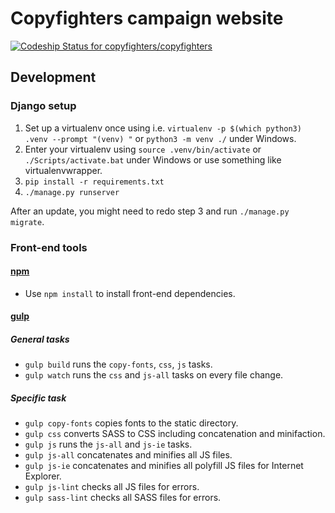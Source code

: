 # Copyfighters campaign website

[ ![Codeship Status for copyfighters/copyfighters](https://app.codeship.com/projects/c0672f80-59e8-0135-01d0-6e9c47ac365b/status?branch=master)](https://app.codeship.com/projects/237039)

## Development

### Django setup
1. Set up a virtualenv once using i.e. `virtualenv -p $(which python3) .venv --prompt "(venv) "` or `python3 -m venv ./` under Windows.
2. Enter your virtualenv using `source .venv/bin/activate` or `./Scripts/activate.bat` under Windows or use something like virtualenvwrapper.
3. `pip install -r requirements.txt`
4. `./manage.py runserver`

After an update, you might need to redo step 3 and run `./manage.py migrate`.

### Front-end tools

#### [npm](https://www.npmjs.com/)
* Use `npm install` to install front-end dependencies.

#### [gulp](http://gulpjs.com/)
##### General tasks
* `gulp build` runs the `copy-fonts`, `css`, `js` tasks.
* `gulp watch` runs the `css` and `js-all` tasks on every file change.
##### Specific task
* `gulp copy-fonts` copies fonts to the static directory.
* `gulp css` converts SASS to CSS including concatenation and minifaction.
* `gulp js` runs the `js-all` and `js-ie` tasks.
* `gulp js-all` concatenates and minifies all JS files.
* `gulp js-ie` concatenates and minifies all polyfill JS files for Internet Explorer.
* `gulp js-lint` checks all JS files for errors.
* `gulp sass-lint` checks all SASS files for errors.
